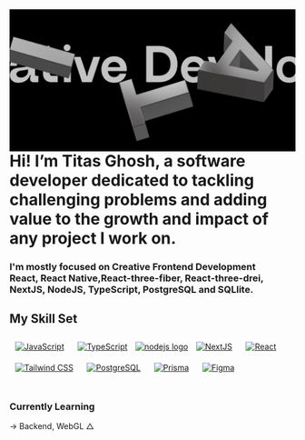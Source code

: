 <img src="https://github.com/thetitasghosh/parallax-3d-letter/blob/master/public/github_cover.png" align="left" height="250px" width="100%" style="object-fit: cover;" />
 
  

# Hi! I’m Titas Ghosh, a software developer dedicated to tackling challenging problems and adding value to the growth and impact of any project I work on.  
<h3 align="left">I'm mostly focused on Creative Frontend Development <br/>
React, React Native,React-three-fiber, React-three-drei, NextJS, NodeJS, TypeScript, PostgreSQL and SQLlite.</h3>

## My Skill Set  
<div align="left">  
<a href="https://www.javascript.com/" target="_blank"><img style="margin: 10px" src="https://profilinator.rishav.dev/skills-assets/javascript-original.svg" alt="JavaScript" height="50" /></a>  
<a href="https://www.typescriptlang.org/" target="_blank"><img style="margin: 10px" src="https://profilinator.rishav.dev/skills-assets/typescript-original.svg" alt="TypeScript" height="50" /></a>  
<a href="https://nodejs.org/" target="_blank"> <img src="https://cdn.jsdelivr.net/gh/devicons/devicon/icons/nodejs/nodejs-original.svg" height="50" width="52" alt="nodejs logo"  /></a>  
<a href="https://nextjs.org/" target="_blank"><img style="margin: 10px" src="https://profilinator.rishav.dev/skills-assets/nextjs.png" alt="NextJS" height="50" /></a>  
<a href="https://reactjs.org/" target="_blank"><img style="margin: 10px" src="https://profilinator.rishav.dev/skills-assets/react-original-wordmark.svg" alt="React" height="50" /></a>  
<a href="https://www.tailwindcss.com/" target="_blank"><img style="margin: 10px" src="https://profilinator.rishav.dev/skills-assets/tailwindcss.svg" alt="Tailwind CSS" height="50" /></a>  
<a href="https://www.postgresql.org/" target="_blank"><img style="margin: 10px" src="https://profilinator.rishav.dev/skills-assets/postgresql-original-wordmark.svg" alt="PostgreSQL" height="50" /></a>  
<a href="https://www.prisma.io/" target="_blank"><img style="margin: 10px" src="https://profilinator.rishav.dev/skills-assets/prisma.png" alt="Prisma" height="50" /></a>  
<a href="https://www.figma.com/" target="_blank"><img style="margin: 10px" src="https://profilinator.rishav.dev/skills-assets/figma-icon.svg" alt="Figma" height="50" /></a>  
</div>  
<br/>
<p align="left"><h3>Currently Learning</h3>-> Backend, WebGL △ <br></p>
 
